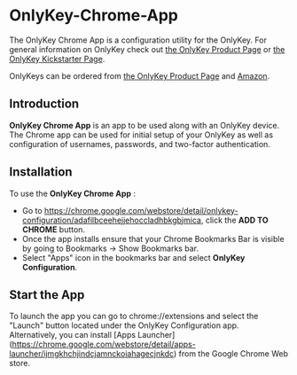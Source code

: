 # OnlyKey-Chrome-App

The OnlyKey Chrome App is a configuration utility for the OnlyKey. For general information on OnlyKey check out [the OnlyKey Product Page](https://crp.to/p/) or [the OnlyKey Kickstarter Page](https://www.kickstarter.com/projects/1048259057/openkey-the-two-factor-authentication-and-password/description).

OnlyKeys can be ordered from [the OnlyKey Product Page](https://crp.to/p/) and [Amazon](https://www.amazon.com/gp/product/B01KUJ2ASA).

## Introduction ##
**OnlyKey Chrome App** is an app to be used along with an OnlyKey device. The Chrome app can be used for initial setup of your OnlyKey as well as configuration of usernames, passwords, and two-factor authentication.

## Installation ##
To use the **OnlyKey Chrome App** :
- Go to https://chrome.google.com/webstore/detail/onlykey-configuration/adafilbceehejjehoccladhbkgbjmica, click the **ADD TO CHROME** button.
- Once the app installs ensure that your Chrome Bookmarks Bar is visible by going to Bookmarks -> Show Bookmarks bar.
- Select "Apps" icon in the bookmarks bar and select **OnlyKey Configuration**.

## Start the App ##
To launch the app you can go to chrome://extensions and select the "Launch" button located under the OnlyKey Configuration app.  Alternatively, you can install [Apps Launcher] (https://chrome.google.com/webstore/detail/apps-launcher/ijmgkhchjindcjamnckoiahagecjnkdc) from the Google Chrome Web store.
